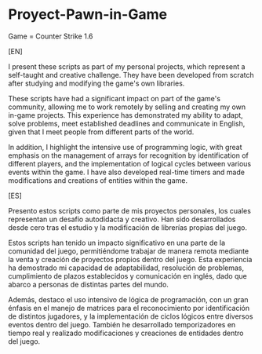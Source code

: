 # Proyect-Pawn-in-Game
Game = Counter Strike 1.6


[EN] 

I present these scripts as part of my personal projects, which represent a self-taught and creative challenge. They have been developed from scratch after studying and modifying the game's own libraries.

These scripts have had a significant impact on part of the game's community, allowing me to work remotely by selling and creating my own in-game projects. This experience has demonstrated my ability to adapt, solve problems, meet established deadlines and communicate in English, given that I meet people from different parts of the world.

In addition, I highlight the intensive use of programming logic, with great emphasis on the management of arrays for recognition by identification of different players, and the implementation of logical cycles between various events within the game. I have also developed real-time timers and made modifications and creations of entities within the game.




[ES]

Presento estos scripts como parte de mis proyectos personales, los cuales representan un desafío autodidacta y creativo. Han sido desarrollados desde cero tras el estudio y la modificación de librerías propias del juego.

Estos scripts han tenido un impacto significativo en una parte de la comunidad del juego, permitiéndome trabajar de manera remota mediante la venta y creación de proyectos propios dentro del juego. Esta experiencia ha demostrado mi capacidad de adaptabilidad, resolución de problemas, cumplimiento de plazos establecidos y comunicación en inglés, dado que abarco a personas de distintas partes del mundo.

Además, destaco el uso intensivo de lógica de programación, con un gran énfasis en el manejo de matrices para el reconocimiento por identificación de distintos jugadores, y la implementación de ciclos lógicos entre diversos eventos dentro del juego. También he desarrollado temporizadores en tiempo real y realizado modificaciones y creaciones de entidades dentro del juego.


